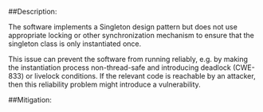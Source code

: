 ##Description:

The software implements a Singleton design pattern but does not use appropriate locking or other synchronization mechanism to ensure that the singleton class is only instantiated once.

This issue can prevent the software from running reliably, e.g. by making the instantiation process non-thread-safe and introducing deadlock (CWE-833) or livelock conditions. If the relevant code is reachable by an attacker, then this reliability problem might introduce a vulnerability.

##Mitigation:
